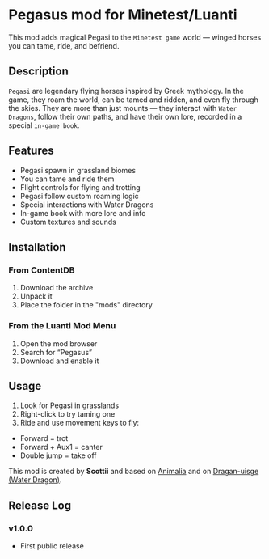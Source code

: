 # Pegasus mod for Minetest/Luanti
This mod adds magical Pegasi to the `Minetest game` world — winged horses you can tame, ride, and befriend.

## Description
`Pegasi` are legendary flying horses inspired by Greek mythology. In the game, they roam the world, can be tamed and ridden, and even fly through the skies. They are more than just mounts — they interact with `Water Dragons`, follow their own paths, and have their own lore, recorded in a special `in-game book`.

## Features
- Pegasi spawn in grassland biomes
- You can tame and ride them
- Flight controls for flying and trotting
- Pegasi follow custom roaming logic
- Special interactions with Water Dragons
- In-game book with more lore and info
- Custom textures and sounds

## Installation
### From ContentDB
1. Download the archive
2. Unpack it
3. Place the folder in the "mods" directory

### From the Luanti Mod Menu
1. Open the mod browser
2. Search for “Pegasus”
3. Download and enable it

## Usage
1. Look for Pegasi in grasslands
2. Right-click to try taming one
3. Ride and use movement keys to fly:

- Forward = trot
- Forward + Aux1 = canter
- Double jump = take off

This mod is created by **Scottii** and based on [Animalia](https://content.luanti.org/packages/ElCeejo/animalia/) and on [Dragan-uisge (Water Dragon)](https://content.luanti.org/packages/homiak/waterdragon/).

## Release Log
### v1.0.0
- First public release